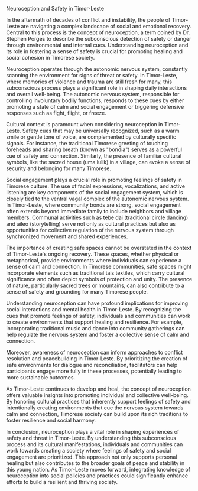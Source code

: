 Neuroception and Safety in Timor-Leste

In the aftermath of decades of conflict and instability, the people of Timor-Leste are navigating a complex landscape of social and emotional recovery. Central to this process is the concept of neuroception, a term coined by Dr. Stephen Porges to describe the subconscious detection of safety or danger through environmental and internal cues. Understanding neuroception and its role in fostering a sense of safety is crucial for promoting healing and social cohesion in Timorese society.

Neuroception operates through the autonomic nervous system, constantly scanning the environment for signs of threat or safety. In Timor-Leste, where memories of violence and trauma are still fresh for many, this subconscious process plays a significant role in shaping daily interactions and overall well-being. The autonomic nervous system, responsible for controlling involuntary bodily functions, responds to these cues by either promoting a state of calm and social engagement or triggering defensive responses such as fight, flight, or freeze.

Cultural context is paramount when considering neuroception in Timor-Leste. Safety cues that may be universally recognized, such as a warm smile or gentle tone of voice, are complemented by culturally specific signals. For instance, the traditional Timorese greeting of touching foreheads and sharing breath (known as "bondia") serves as a powerful cue of safety and connection. Similarly, the presence of familiar cultural symbols, like the sacred house (uma lulik) in a village, can evoke a sense of security and belonging for many Timorese.

Social engagement plays a crucial role in promoting feelings of safety in Timorese culture. The use of facial expressions, vocalizations, and active listening are key components of the social engagement system, which is closely tied to the ventral vagal complex of the autonomic nervous system. In Timor-Leste, where community bonds are strong, social engagement often extends beyond immediate family to include neighbors and village members. Communal activities such as tebe dai (traditional circle dancing) and aileo (storytelling) serve not only as cultural practices but also as opportunities for collective regulation of the nervous system through synchronized movement and shared experiences.

The importance of creating safe spaces cannot be overstated in the context of Timor-Leste's ongoing recovery. These spaces, whether physical or metaphorical, provide environments where individuals can experience a sense of calm and connection. In Timorese communities, safe spaces might incorporate elements such as traditional tais textiles, which carry cultural significance and often depict symbols of protection and unity. The presence of nature, particularly sacred trees or mountains, can also contribute to a sense of safety and grounding for many Timorese people.

Understanding neuroception can have profound implications for improving social interactions and mental health in Timor-Leste. By recognizing the cues that promote feelings of safety, individuals and communities can work to create environments that support healing and resilience. For example, incorporating traditional music and dance into community gatherings can help regulate the nervous system and foster a collective sense of calm and connection.

Moreover, awareness of neuroception can inform approaches to conflict resolution and peacebuilding in Timor-Leste. By prioritizing the creation of safe environments for dialogue and reconciliation, facilitators can help participants engage more fully in these processes, potentially leading to more sustainable outcomes.

As Timor-Leste continues to develop and heal, the concept of neuroception offers valuable insights into promoting individual and collective well-being. By honoring cultural practices that inherently support feelings of safety and intentionally creating environments that cue the nervous system towards calm and connection, Timorese society can build upon its rich traditions to foster resilience and social harmony.

In conclusion, neuroception plays a vital role in shaping experiences of safety and threat in Timor-Leste. By understanding this subconscious process and its cultural manifestations, individuals and communities can work towards creating a society where feelings of safety and social engagement are prioritized. This approach not only supports personal healing but also contributes to the broader goals of peace and stability in this young nation. As Timor-Leste moves forward, integrating knowledge of neuroception into social policies and practices could significantly enhance efforts to build a resilient and thriving society.